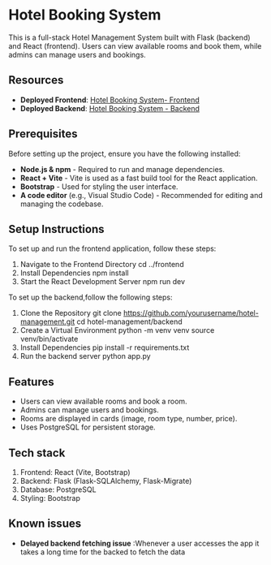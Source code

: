 # Hotel Booking System
This is a full-stack Hotel Management System built with Flask (backend) and React (frontend). Users can view available rooms and book them, while admins can manage users and bookings.

## Resources
- **Deployed Frontend**: [Hotel Booking System- Frontend](https://roombooking-self.vercel.app/)
- **Deployed Backend**: [Hotel Booking System - Backend](https://hotel-booking-system-xvqy.onrender.com)

## Prerequisites
Before setting up the project, ensure you have the following installed:
- **Node.js & npm** - Required to run and manage dependencies.
- **React + Vite** - Vite is used as a fast build tool for the React application.
- **Bootstrap** - Used for styling the user interface.
- **A code editor** (e.g., Visual Studio Code) - Recommended for editing and managing the codebase.

## Setup Instructions
To set up and run the frontend application, follow these steps:
1. Navigate to the Frontend Directory
    cd ../frontend
2. Install Dependencies
    npm install
3. Start the React Development Server
    npm run dev

To set up the backend,follow the following steps:
1. Clone the Repository
    git clone https://github.com/yourusername/hotel-management.git
    cd hotel-management/backend
2. Create a Virtual Environment
    python -m venv venv
    source venv/bin/activate
3. Install Dependencies
    pip install -r requirements.txt
4. Run the backend server
    python app.py

## Features

- Users can view available rooms and book a room.
- Admins can manage users and bookings.
- Rooms are displayed in cards (image, room type, number, price).
- Uses PostgreSQL for persistent storage.

## Tech stack 
 1. Frontend: React (Vite, Bootstrap)
 2. Backend: Flask (Flask-SQLAlchemy, Flask-Migrate)
 3. Database: PostgreSQL
 4. Styling: Bootstrap

 ## Known issues 
 - **Delayed backend fetching issue** :Whenever a user accesses the app it takes a long time for the backed to fetch the data
  